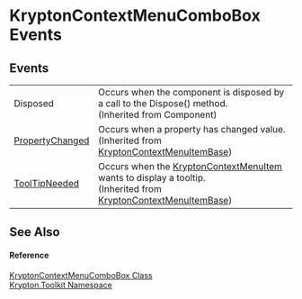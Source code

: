 # KryptonContextMenuComboBox Events




## Events
<table>
<tr>
<td>Disposed</td>
<td>Occurs when the component is disposed by a call to the Dispose() method.<br />(Inherited from Component)</td></tr>
<tr>
<td><a href="5f9b6f70-f6ff-e88d-acfd-f88d1130586b.md">PropertyChanged</a></td>
<td>Occurs when a property has changed value.<br />(Inherited from <a href="7d97c419-819b-74c1-360f-af4d4ae026d9.md">KryptonContextMenuItemBase</a>)</td></tr>
<tr>
<td><a href="19756262-2a00-26bd-456c-0f5ee895e24a.md">ToolTipNeeded</a></td>
<td>Occurs when the <a href="19269e57-f7e7-326d-c5b4-f602bf32208b.md">KryptonContextMenuItem</a> wants to display a tooltip.<br />(Inherited from <a href="7d97c419-819b-74c1-360f-af4d4ae026d9.md">KryptonContextMenuItemBase</a>)</td></tr>
</table>

## See Also


#### Reference
<a href="08b1cec6-5073-847d-cdd0-9b412d725ead.md">KryptonContextMenuComboBox Class</a>  
<a href="79d2eac2-21f4-54ff-7552-b20c33c30600.md">Krypton.Toolkit Namespace</a>  
